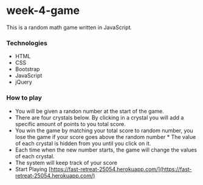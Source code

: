 # week-4-game

This is a random math game written in JavaScript.

### Technologies
* HTML
* CSS
* Bootstrap
* JavaScript
* jQuery

### How to play
* You will be given a randon number at the start of the game.
* There are four crystals below. By clicking in a crystal you will add a specific amount of points to you total score.
* You win the game by matching your total score to random number, you lose the game if your score goes above the random number * The value of each crystal is hidden from you until you click on it.
* Each time when the new number starts, the game will change the values of each crystal.
* The system will keep track of your score
* Start Playing [https://fast-retreat-25054.herokuapp.com/](https://fast-retreat-25054.herokuapp.com/)
